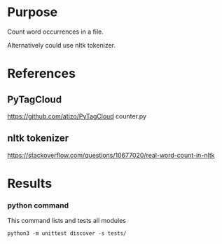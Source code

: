 # Purpose
Count word occurrences in a file.

Alternatively could use nltk tokenizer.

# References

## PyTagCloud
https://github.com/atizo/PyTagCloud counter.py

## nltk tokenizer
https://stackoverflow.com/questions/10677020/real-word-count-in-nltk

# Results

### python command
This command lists and tests all modules

    python3 -m unittest discover -s tests/

